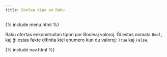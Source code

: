 ```yaml
---
title: Boolea tipo en Raku
---
```


{% include menu.html %}

Raku ofertas enkonstruitan tipon por Booleaj valoroj. Ĝi estas nomata `Bool`, kaj ĝi estas fakte difinita kiel enumero kun du valoroj: `True` kaj `False`.

{% include nav.html %}
